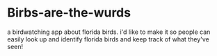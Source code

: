 # Birbs-are-the-wurds
a birdwatching app about florida birds. i'd like to make it so people can easily look up and identify florida birds and keep track of what they've seen!
